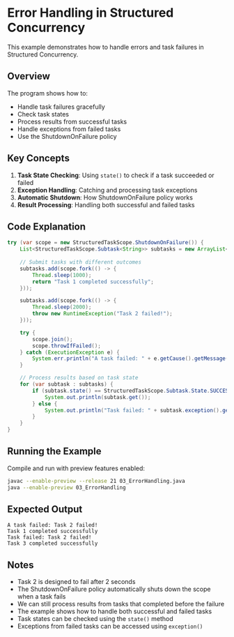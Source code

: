 # Error Handling in Structured Concurrency

This example demonstrates how to handle errors and task failures in Structured Concurrency.

## Overview

The program shows how to:
- Handle task failures gracefully
- Check task states
- Process results from successful tasks
- Handle exceptions from failed tasks
- Use the ShutdownOnFailure policy

## Key Concepts

1. **Task State Checking**: Using `state()` to check if a task succeeded or failed
2. **Exception Handling**: Catching and processing task exceptions
3. **Automatic Shutdown**: How ShutdownOnFailure policy works
4. **Result Processing**: Handling both successful and failed tasks

## Code Explanation

```java
try (var scope = new StructuredTaskScope.ShutdownOnFailure()) {
    List<StructuredTaskScope.Subtask<String>> subtasks = new ArrayList<>();
    
    // Submit tasks with different outcomes
    subtasks.add(scope.fork(() -> {
        Thread.sleep(1000);
        return "Task 1 completed successfully";
    }));

    subtasks.add(scope.fork(() -> {
        Thread.sleep(2000);
        throw new RuntimeException("Task 2 failed!");
    }));

    try {
        scope.join();
        scope.throwIfFailed();
    } catch (ExecutionException e) {
        System.err.println("A task failed: " + e.getCause().getMessage());
    }

    // Process results based on task state
    for (var subtask : subtasks) {
        if (subtask.state() == StructuredTaskScope.Subtask.State.SUCCESS) {
            System.out.println(subtask.get());
        } else {
            System.out.println("Task failed: " + subtask.exception().getMessage());
        }
    }
}
```

## Running the Example

Compile and run with preview features enabled:

```bash
javac --enable-preview --release 21 03_ErrorHandling.java
java --enable-preview 03_ErrorHandling
```

## Expected Output

```
A task failed: Task 2 failed!
Task 1 completed successfully
Task failed: Task 2 failed!
Task 3 completed successfully
```

## Notes

- Task 2 is designed to fail after 2 seconds
- The ShutdownOnFailure policy automatically shuts down the scope when a task fails
- We can still process results from tasks that completed before the failure
- The example shows how to handle both successful and failed tasks
- Task states can be checked using the `state()` method
- Exceptions from failed tasks can be accessed using `exception()` 
